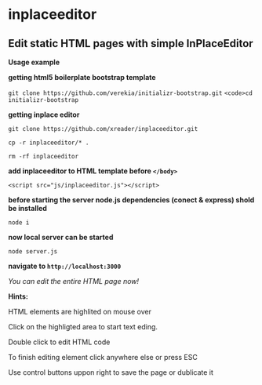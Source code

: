 inplaceeditor
=============

Edit static HTML pages with simple InPlaceEditor
------------------------------------------------

**Usage example**

**getting html5 boilerplate bootstrap template**

`git clone https://github.com/verekia/initializr-bootstrap.git`
`<code>cd initializr-bootstrap`

**getting inplace editor**

`git clone https://github.com/xreader/inplaceeditor.git`

`cp -r inplaceeditor/* .`

`rm -rf inplaceeditor`


**add inplaceeditor to HTML template before `</body>`**

`<script src="js/inplaceeditor.js"></script>`

**before starting the server node.js dependencies (conect & express) shold be installed**

`node i`

**now local server can be started**

`node server.js`

**navigate to `http://localhost:3000`**

*You can edit the entire HTML page now!*


**Hints:**

HTML elements are highlited on mouse over

Click on the highligted area to start text eding.

Double click to edit HTML code


To finish editing element click anywhere else or press ESC

Use control buttons uppon right to save the page or dublicate it







